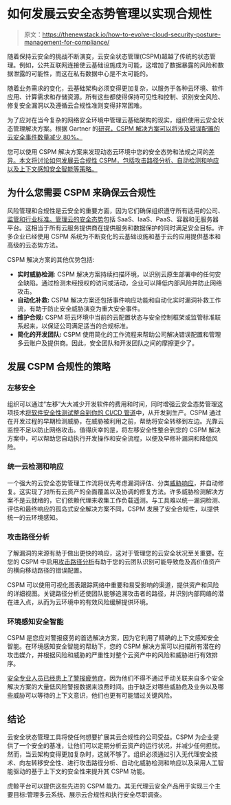 # 如何发展云安全态势管理以实现合规性

> 原文：<https://thenewstack.io/how-to-evolve-cloud-security-posture-management-for-compliance/>

随着保持云安全的挑战不断演变，云安全状态管理(CSPM)超越了传统的状态管理。例如，公共互联网连接使云基础设施成为可能，这增加了数据暴露的风险和数据泄露的可能性，而这在私有数据中心是不太可能的。

随着业务需求的变化，云基础架构必须变得更加复杂，以服务于各种云环境、软件应用、计算需求和存储资源。所有这些都使得保持可见性和控制、识别安全风险、修复安全漏洞以及遵循云合规性准则变得非常困难。

为了应对在当今复杂的网络安全环境中管理云基础架构的现实，组织使用云安全状态管理解决方案。根据 Gartner 的[研究，CSPM 解决方案可以将涉及错误配置的云安全事件数量减少 80%。](https://www.gartner.com/smarterwithgartner/why-cloud-security-is-everyones-business)

您可以使用 CSPM 解决方案来发现动态云环境中您的安全态势和法规之间的[差异。本文将讨论如何发展云合规性 CSPM，包括攻击路径分析、自动检测和响应以及上下文感知安全智能等策略。](https://thenewstack.io/cloud-native-security-hasnt-solved-compliance-challenges/)

## **为什么您需要 CSPM 来确保云合规性**

风险管理和合规性是云安全的重要方面，因为它们确保组织遵守所有适用的公司、[监管和行业标准。管理](https://thenewstack.io/containers-pose-different-operational-security-challenges-pci-compliance/)[云的安全态势](https://thenewstack.io/can-sre-bring-governance-and-compliance-into-the-future/)包括 SaaS、IaaS、PaaS、容器和无服务器平台。这相当于所有云服务提供商在提供服务和数据保护的同时满足安全目标。许多企业已经使用 CSPM 系统为不断变化的云基础设施和基于云的应用提供基本和高级的云态势方法。

CSPM 解决方案的其他优势包括:

*   **实时威胁检测:** CSPM 解决方案持续扫描环境，以识别云原生部署中的任何安全缺陷。通过检测未经授权的访问或活动，企业可以降低内部风险并防止网络攻击。
*   **自动化补救:** CSPM 解决方案还包括事件响应功能和自动化实时漏洞补救工作流，有助于防止安全威胁演变为重大安全事件。
*   **维护合规:** CSPM 将云环境中当前的云配置状态与安全控制框架或监管标准联系起来，以保证公司满足适当的合规标准。
*   **简化的开发团队:** CSPM 使用简化的工作流程来帮助公司解决错误配置和管理多云账户及提供商。因此，安全团队和开发团队之间的摩擦更少了。

## **发展 CSPM 合规性的策略**

### **左移安全**

组织可以通过“左移”大大减少开发软件的费用和时间，同时增强云安全态势管理这项技术[将软件安全性测试整合到你的 CI/CD 管道](https://orca.security/solutions/shift-left-security/)中，从开发到生产。CSPM 通过在开发过程的早期检测威胁，在威胁被利用之前，帮助将安全转移到左边。光靠云监控不足以防止网络攻击。值得庆幸的是，将左移安全性整合到您的 CSPM 解决方案中，可以帮助您自动执行开发操作和安全流程，以便及早修补漏洞和降低风险。

### **统一云检测和响应**

一个强大的云安全态势管理工作流将优先考虑漏洞评估、分类[威胁响应](https://orca.security/solutions/cloud-detection-and-response/)，并自动修复。这实现了对所有云资产的全面覆盖以及协调的修复方法。许多威胁检测解决方案不是云就绪的，它们依赖代理来收集工作负载遥测。与工具难以统一漏洞检测、评估和最终响应的孤岛式安全解决方案不同，CSPM 发展了安全合规性，以提供统一的云环境感知。

### **攻击路径分析**

了解漏洞的来源有助于做出更快的响应，这对于管理您的云安全状况至关重要。在您的 CSPM 中启用[攻击路径分析](https://orca.security/resources/blog/cloud-attack-path-analysis/)有助于您的云团队识别可能导致危及高价值资产的横向移动路径的错误配置。

CSPM 可以使用可视化图表跟踪网络中重要和易受影响的渠道，提供资产和风险的详细视图。关键路径分析还使团队能够追溯攻击者的路径，并识别内部网络的潜在进入点，从而为云环境中的有效风险缓解提供环境。

### **环境感知安全智能**

CSPM 是您应对警报疲劳的首选解决方案，因为它利用了精确的上下文感知安全智能。在环境感知安全智能的帮助下，您的 CSPM 解决方案可以扫描所有潜在的攻击媒介，并根据风险和威胁的严重性对整个云资产中的风险和威胁进行有效排序。

[安全专业人员已经患上了警报疲劳症](https://orca.security/lp/2022-cloud-security-alert-fatigue-report/?utm_medium=partner&utm_source=thenewstack&utm_campaign=22-q1-risk-prioritization-alert-fatigue-wp-asset&utm_term=sponsored-post)，因为他们不得不通过手动关联来自多个安全解决方案的大量低风险警报数据来浪费时间。由于缺乏对哪些威胁危及业务以及哪些威胁可以等待的上下文意识，他们也更有可能错过关键风险。

## **结论**

云安全状态管理工具将使任何想要扩展其云合规性的公司受益。CSPM 为企业提供了一个安全的基准，让他们可以定期分析云资产的运行状况，并减少任何担忧。然而，当云架构变得更加复杂时，这就不够了。组织必须通过引入无代理安全技术、向左转移安全性、进行攻击路径分析、自动化威胁检测和响应以及采用人工智能驱动的基于上下文的安全性来提升其 CSPM 功能。

虎鲸平台可以提供这些先进的 CSPM 能力。其无代理云安全产品用于实现三个主要目标:管理多云系统、展示云合规性和执行安全尽职调查。

<svg xmlns:xlink="http://www.w3.org/1999/xlink" viewBox="0 0 68 31" version="1.1"><title>Group</title> <desc>Created with Sketch.</desc></svg>